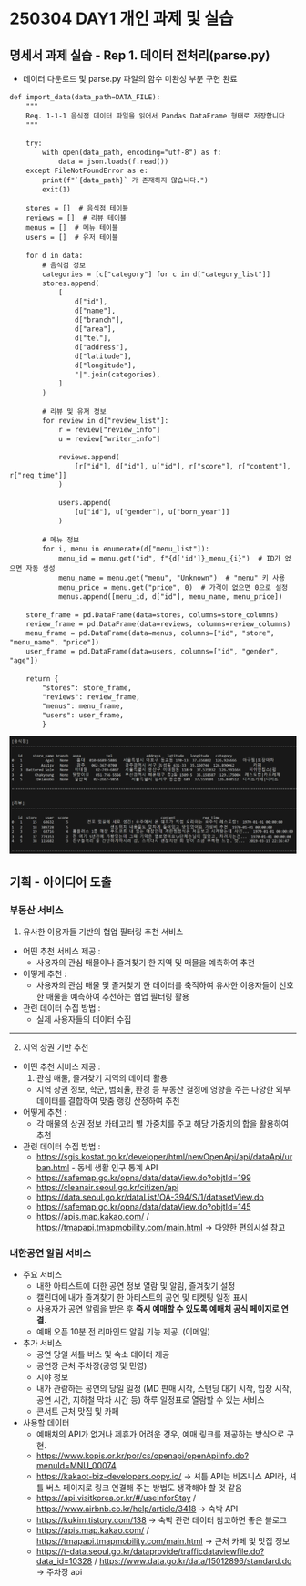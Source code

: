 # 250304 DAY1 개인 과제 및 실습

## 명세서 과제 실습 - Rep 1. 데이터 전처리(parse.py)

- 데이터 다운로드 및 parse.py 파일의 함수 미완성 부분 구현 완료

```
def import_data(data_path=DATA_FILE):
    """
    Req. 1-1-1 음식점 데이터 파일을 읽어서 Pandas DataFrame 형태로 저장합니다
    """

    try:
        with open(data_path, encoding="utf-8") as f:
            data = json.loads(f.read())
    except FileNotFoundError as e:
        print(f"`{data_path}` 가 존재하지 않습니다.")
        exit(1)

    stores = []  # 음식점 테이블
    reviews = []  # 리뷰 테이블
    menus = []  # 메뉴 테이블
    users = []  # 유저 테이블

    for d in data:
        # 음식점 정보
        categories = [c["category"] for c in d["category_list"]]
        stores.append(
            [
                d["id"],
                d["name"],
                d["branch"],
                d["area"],
                d["tel"],
                d["address"],
                d["latitude"],
                d["longitude"],
                "|".join(categories),
            ]
        )

        # 리뷰 및 유저 정보
        for review in d["review_list"]:
            r = review["review_info"]
            u = review["writer_info"]

            reviews.append(
                [r["id"], d["id"], u["id"], r["score"], r["content"], r["reg_time"]]
            )

            users.append(
                [u["id"], u["gender"], u["born_year"]]
            )

        # 메뉴 정보
        for i, menu in enumerate(d["menu_list"]):
            menu_id = menu.get("id", f"{d['id']}_menu_{i}")  # ID가 없으면 자동 생성
            menu_name = menu.get("menu", "Unknown")  # "menu" 키 사용
            menu_price = menu.get("price", 0)  # 가격이 없으면 0으로 설정
            menus.append([menu_id, d["id"], menu_name, menu_price])

    store_frame = pd.DataFrame(data=stores, columns=store_columns)
    review_frame = pd.DataFrame(data=reviews, columns=review_columns)
    menu_frame = pd.DataFrame(data=menus, columns=["id", "store", "menu_name", "price"])
    user_frame = pd.DataFrame(data=users, columns=["id", "gender", "age"])

    return {
        "stores": store_frame,
        "reviews": review_frame,
        "menus": menu_frame,
        "users": user_frame,
        }
```

![img](./01.png)

## 기획 - 아이디어 도출

### 부동산 서비스

1. 유사한 이용자들 기반의 협업 필터링 추천 서비스

- 어떤 추천 서비스 제공 :
  - 사용자의 관심 매물이나 즐겨찾기 한 지역 및 매물을 예측하여 추천
- 어떻게 추천 :
  - 사용자의 관심 매물 및 즐겨찾기 한 데이터를 축적하여 유사한 이용자들이 선호한 매물을 예측하여 추천하는 협업 필터링 활용
- 관련 데이터 수집 방법 :
  - 실제 사용자들의 데이터 수집

---

2. 지역 상권 기반 추천

- 어떤 추천 서비스 제공 :
  1. 관심 매물, 즐겨찾기 지역의 데이터 활용
  - 지역 상권 정보, 학군, 범죄율, 환경 등 부동산 결정에 영향을 주는 다양한 외부 데이터를 결합하여 맞춤 랭킹 산정하여 추천
- 어떻게 추천 :
  - 각 매물의 상권 정보 카테고리 별 가중치를 주고 해당 가중치의 합을 활용하여 추천
- 관련 데이터 수집 방법 :
  - https://sgis.kostat.go.kr/developer/html/newOpenApi/api/dataApi/urban.html - 동네 생활 인구 통계 API
  - https://safemap.go.kr/opna/data/dataView.do?objtId=199
  - https://cleanair.seoul.go.kr/citizen/api
  - https://data.seoul.go.kr/dataList/OA-394/S/1/datasetView.do
  - https://safemap.go.kr/opna/data/dataView.do?objtId=145
  - https://apis.map.kakao.com/ / https://tmapapi.tmapmobility.com/main.html → 다양한 편의시설 참고

### 내한공연 알림 서비스

- 주요 서비스
  - 내한 아티스트에 대한 공연 정보 열람 및 알림, 즐겨찾기 설정
  - 캘린더에 내가 즐겨찾기 한 아티스트의 공연 및 티켓팅 일정 표시
  - 사용자가 공연 알림을 받은 후 **즉시 예매할 수 있도록 예매처 공식 페이지로 연결.**
  - 예매 오픈 10분 전 리마인드 알림 기능 제공. (이메일)
- 추가 서비스
  - 공연 당일 셔틀 버스 및 숙소 데이터 제공
  - 공연장 근처 주차장(공영 및 민영)
  - 시야 정보
  - 내가 관람하는 공연의 당일 일정 (MD 판매 시작, 스탠딩 대기 시작, 입장 시작, 공연 시간, 지하철 막차 시간 등) 하루 일정표로 열람할 수 있는 서비스
  - 콘서트 근처 맛집 및 카페
- 사용할 데이터
  - 예매처의 API가 없거나 제휴가 어려운 경우, 예매 링크를 제공하는 방식으로 구현.
  - https://www.kopis.or.kr/por/cs/openapi/openApiInfo.do?menuId=MNU_00074
  - https://kakaot-biz-developers.oopy.io/ → 셔틀 API는 비즈니스 API라, 셔틀 버스 페이지로 링크 연결해 주는 방법도 생각해야 할 것 같음
  - https://api.visitkorea.or.kr/#/useInforStay / https://www.airbnb.co.kr/help/article/3418 → 숙박 API
  - https://kukim.tistory.com/138 → 숙박 관련 데이터 참고하면 좋은 블로그
  - https://apis.map.kakao.com/ / https://tmapapi.tmapmobility.com/main.html → 근처 카페 및 맛집 정보
  - https://t-data.seoul.go.kr/dataprovide/trafficdataviewfile.do?data_id=10328 / https://www.data.go.kr/data/15012896/standard.do → 주차장 api

